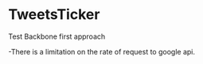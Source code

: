 TweetsTicker
============

Test Backbone first approach

-There is a limitation on the rate of request to google api.